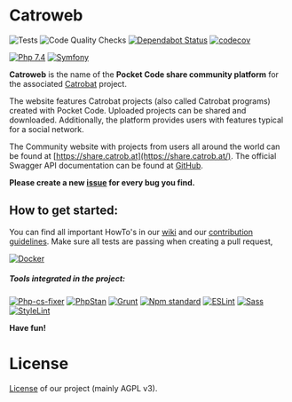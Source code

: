 # Catroweb

![Tests](https://github.com/Catrobat/Catroweb-Symfony/workflows/Tests/badge.svg)
![Code Quality Checks](https://github.com/Catrobat/Catroweb-Symfony/workflows/Code%20Quality%20Checks/badge.svg)
[![Dependabot Status](https://img.shields.io/badge/Dependabot-active-green.svg)](https://dependabot.com)
[![codecov](https://codecov.io/gh/Catrobat/Catroweb/branch/develop/graph/badge.svg)](https://codecov.io/gh/Catrobat/Catroweb)

[![Php 7.4](https://img.shields.io/badge/PHP-7.4-informational.svg)](https://www.php.net/)
[![Symfony](https://img.shields.io/badge/Symfony-4.4-informational.svg)](https://cs.symfony.com/)

**Catroweb** is the name of the **Pocket Code share community platform** for the associated [Catrobat](https://github.com/Catrobat/) project. 

The website features Catrobat projects (also called Catrobat programs) created with Pocket Code. 
Uploaded projects can be shared and downloaded. Additionally, the platform provides users with features typical for a social network.

The Community website with projects from users all around the world can be found at [https://share.catrob.at](https://share.catrob.at/).
The official Swagger API documentation can be found at [GitHub](https://github.com/Catrobat/Catroweb-API/blob/develop/catroweb.yaml).

**Please create a new [issue](https://github.com/Catrobat/Catroweb/issues/new) for every bug you find.**

## How to get started: 

You can find all important HowTo's in our [wiki](https://github.com/Catrobat/Catroweb-Symfony/wiki) and our [contribution guidelines](https://github.com/Catrobat/Catroweb/blob/develop/.github/contributing.md).
Make sure all tests are passing when creating a pull request,

[![Docker](https://img.shields.io/badge/Docker-supported-brightgreen.svg)](https://github.com/Catrobat/Catroweb/wiki/Docker)

##### Tools integrated in the project:

[![Php-cs-fixer](https://img.shields.io/badge/Php_Code_Style-Php_CS_Fixer-informational.svg)](https://github.com/FriendsOfPHP/PHP-CS-Fixer)
[![PhpStan](https://img.shields.io/badge/Php_Code_Quality-PhpStan,_Psalm,_PhpCF,_PhpCPD_-informational.svg)](https://github.com/phpstan/phpstan)
[![Grunt](https://img.shields.io/badge/Task_Runner-Grunt-orange.svg)](https://gruntjs.com/)
[![Npm standard](https://img.shields.io/badge/JS_Code_Style-standard-green.svg)](https://standardjs.com)
[![ESLint](https://img.shields.io/badge/JS_Code_Quality-ESLint-green.svg)](https://eslint.org/)
[![Sass](https://img.shields.io/badge/CSS_Preprocessor-npm_sass-ff69b4.svg)](https://sass-lang.com/)
[![StyleLint](https://img.shields.io/badge/CSS_Code_Style-StyleLint-ff69b4.svg)](https://stylelint.io/)

**Have fun!**

# License #
[License](https://catrob.at/licenses) of our project (mainly AGPL v3).
